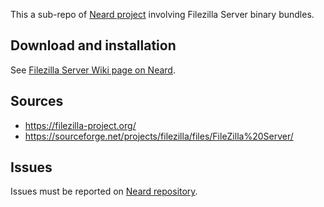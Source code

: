 This a sub-repo of [Neard project](https://github.com/crazy-max/neard) involving Filezilla Server binary bundles.

## Download and installation

See [Filezilla Server Wiki page on Neard](https://github.com/crazy-max/neard/wiki/binFilezilla).

## Sources

* https://filezilla-project.org/
* https://sourceforge.net/projects/filezilla/files/FileZilla%20Server/

## Issues

Issues must be reported on [Neard repository](https://github.com/crazy-max/neard/issues).

